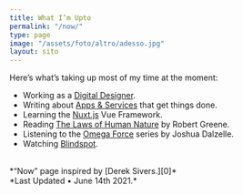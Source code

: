 ```yaml
---
title: What I’m Upto
permalink: "/now/"
type: page
image: "/assets/foto/altro/adesso.jpg"
layout: sito
---
```


Here’s what’s taking up most of my time at the moment:

- Working as a [Digital Designer][1].
- Writing about [Apps & Services][2] that get things done.
- Learning the [Nuxt.js][3] Vue Framework.
- Reading [The Laws of Human Nature][4] by Robert Greene.
- Listening to the [Omega Force][5] series by Joshua Dalzelle.
- Watching [Blindspot][6].

<br>
*“Now” page inspired by [Derek Sivers.][0]*
<br>
*Last Updated • June 14th 2021.*

[0]: https://sivers.org/nowff
[1]: /studio/
[2]: /articles/
[3]: https://nuxtjs.org/
[4]: https://www.goodreads.com/book/show/39330937-the-laws-of-human-nature
[5]: https://www.goodreads.com/series/113707-omega-force
[6]: https://www.nbc.com/blindspot